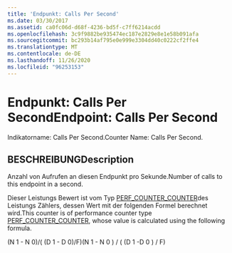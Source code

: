 ```yaml
---
title: 'Endpunkt: Calls Per Second'
ms.date: 03/30/2017
ms.assetid: ca0fc06d-d68f-4236-bd5f-c7ff6214acdd
ms.openlocfilehash: 3c9f9882be935474ec187e2829e8e1e58b091afa
ms.sourcegitcommit: bc293b14af795e0e999e3304dd40c0222cf2ffe4
ms.translationtype: MT
ms.contentlocale: de-DE
ms.lasthandoff: 11/26/2020
ms.locfileid: "96253153"
---
```

# <a name="endpoint-calls-per-second"></a><span data-ttu-id="5eb10-102">Endpunkt: Calls Per Second</span><span class="sxs-lookup"><span data-stu-id="5eb10-102">Endpoint: Calls Per Second</span></span>

<span data-ttu-id="5eb10-103">Indikatorname: Calls Per Second.</span><span class="sxs-lookup"><span data-stu-id="5eb10-103">Counter Name: Calls Per Second.</span></span>  
  
## <a name="description"></a><span data-ttu-id="5eb10-104">BESCHREIBUNG</span><span class="sxs-lookup"><span data-stu-id="5eb10-104">Description</span></span>  

 <span data-ttu-id="5eb10-105">Anzahl von Aufrufen an diesen Endpunkt pro Sekunde.</span><span class="sxs-lookup"><span data-stu-id="5eb10-105">Number of calls to this endpoint in a second.</span></span>  
  
 <span data-ttu-id="5eb10-106">Dieser Leistungs Bewert ist vom Typ [PERF_COUNTER_COUNTER](/previous-versions/windows/it-pro/windows-server-2003/cc740048(v=ws.10))des Leistungs Zählers, dessen Wert mit der folgenden Formel berechnet wird.</span><span class="sxs-lookup"><span data-stu-id="5eb10-106">This counter is of performance counter type [PERF_COUNTER_COUNTER](/previous-versions/windows/it-pro/windows-server-2003/cc740048(v=ws.10)), whose value is calculated using the following formula.</span></span>  
  
 <span data-ttu-id="5eb10-107">(N 1 - N 0)/( (D 1 - D 0)/F)</span><span class="sxs-lookup"><span data-stu-id="5eb10-107">(N 1 - N 0 ) / ( (D 1 -D 0 ) / F)</span></span>

